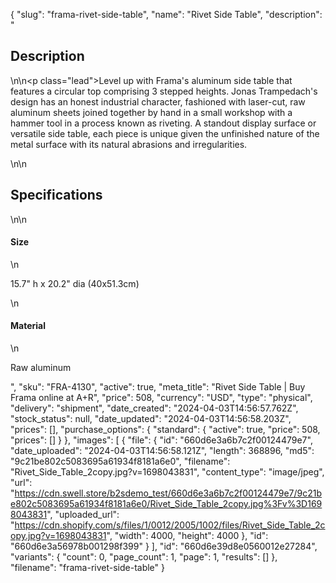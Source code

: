 {
  "slug": "frama-rivet-side-table",
  "name": "Rivet Side Table",
  "description": "<h2>Description</h2>\n<!-- split -->\n<p class=\"lead\">Level up with Frama's aluminum side table that features a circular top comprising 3 stepped heights. Jonas Trampedach's design has an honest industrial character, fashioned with laser-cut, raw aluminum sheets joined together by hand in a small workshop with a hammer tool in a process known as riveting. A standout display surface or versatile side table, each piece is unique given the unfinished nature of the metal surface with its natural abrasions and irregularities.</p>\n<!-- split -->\n<h2>Specifications</h2>\n<!-- split -->\n<h4>Size</h4>\n<p>15.7\" h x 20.2\" dia (40x51.3cm)</p>\n<h4>Material</h4>\n<p>Raw aluminum</p>",
  "sku": "FRA-4130",
  "active": true,
  "meta_title": "Rivet Side Table | Buy Frama online at A+R",
  "price": 508,
  "currency": "USD",
  "type": "physical",
  "delivery": "shipment",
  "date_created": "2024-04-03T14:56:57.762Z",
  "stock_status": null,
  "date_updated": "2024-04-03T14:56:58.203Z",
  "prices": [],
  "purchase_options": {
    "standard": {
      "active": true,
      "price": 508,
      "prices": []
    }
  },
  "images": [
    {
      "file": {
        "id": "660d6e3a6b7c2f00124479e7",
        "date_uploaded": "2024-04-03T14:56:58.121Z",
        "length": 368896,
        "md5": "9c21be802c5083695a61934f8181a6e0",
        "filename": "Rivet_Side_Table_2copy.jpg?v=1698043831",
        "content_type": "image/jpeg",
        "url": "https://cdn.swell.store/b2sdemo_test/660d6e3a6b7c2f00124479e7/9c21be802c5083695a61934f8181a6e0/Rivet_Side_Table_2copy.jpg%3Fv%3D1698043831",
        "uploaded_url": "https://cdn.shopify.com/s/files/1/0012/2005/1002/files/Rivet_Side_Table_2copy.jpg?v=1698043831",
        "width": 4000,
        "height": 4000
      },
      "id": "660d6e3a56978b001298f399"
    }
  ],
  "id": "660d6e39d8e0560012e27284",
  "variants": {
    "count": 0,
    "page_count": 1,
    "page": 1,
    "results": []
  },
  "filename": "frama-rivet-side-table"
}